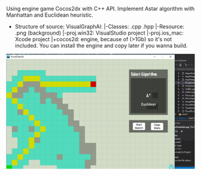 Using engine game Cocos2dx with C++ API.
Implement Astar algorithm with Manhattan and Euclidean heuristic.

+ Structure of source:
VisualGraphAl:
	|-Classes: 	.cpp .hpp 
	|-Resource: 	.png (background)
	|-proj.win32: 	VisualStudio project
	|-proj.ios_mac:	Xcode project
	|+cocos2d:	engine, because of (>1Gb) so it's not included. You can install the engine and copy later if you wanna build.

![Screenshot](https://raw.githubusercontent.com/manhquan110/VisualGraphAl/master/screenshoot.png)

